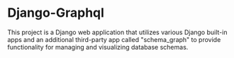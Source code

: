 # Django-Graphql
This project is a Django web application that utilizes various Django built-in apps and an additional third-party app called "schema_graph" to provide functionality for managing and visualizing database schemas.
